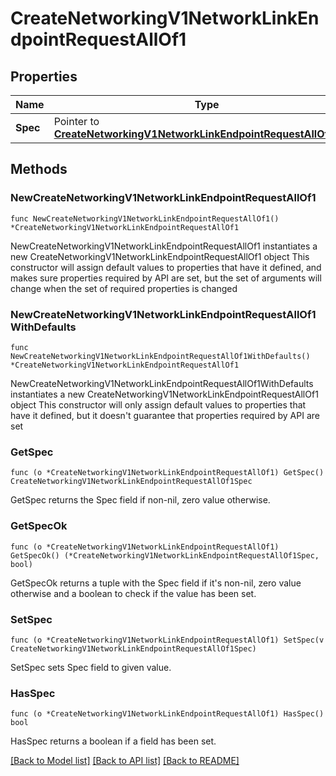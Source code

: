# CreateNetworkingV1NetworkLinkEndpointRequestAllOf1

## Properties

Name | Type | Description | Notes
------------ | ------------- | ------------- | -------------
**Spec** | Pointer to [**CreateNetworkingV1NetworkLinkEndpointRequestAllOf1Spec**](CreateNetworkingV1NetworkLinkEndpointRequestAllOf1Spec.md) |  | [optional] 

## Methods

### NewCreateNetworkingV1NetworkLinkEndpointRequestAllOf1

`func NewCreateNetworkingV1NetworkLinkEndpointRequestAllOf1() *CreateNetworkingV1NetworkLinkEndpointRequestAllOf1`

NewCreateNetworkingV1NetworkLinkEndpointRequestAllOf1 instantiates a new CreateNetworkingV1NetworkLinkEndpointRequestAllOf1 object
This constructor will assign default values to properties that have it defined,
and makes sure properties required by API are set, but the set of arguments
will change when the set of required properties is changed

### NewCreateNetworkingV1NetworkLinkEndpointRequestAllOf1WithDefaults

`func NewCreateNetworkingV1NetworkLinkEndpointRequestAllOf1WithDefaults() *CreateNetworkingV1NetworkLinkEndpointRequestAllOf1`

NewCreateNetworkingV1NetworkLinkEndpointRequestAllOf1WithDefaults instantiates a new CreateNetworkingV1NetworkLinkEndpointRequestAllOf1 object
This constructor will only assign default values to properties that have it defined,
but it doesn't guarantee that properties required by API are set

### GetSpec

`func (o *CreateNetworkingV1NetworkLinkEndpointRequestAllOf1) GetSpec() CreateNetworkingV1NetworkLinkEndpointRequestAllOf1Spec`

GetSpec returns the Spec field if non-nil, zero value otherwise.

### GetSpecOk

`func (o *CreateNetworkingV1NetworkLinkEndpointRequestAllOf1) GetSpecOk() (*CreateNetworkingV1NetworkLinkEndpointRequestAllOf1Spec, bool)`

GetSpecOk returns a tuple with the Spec field if it's non-nil, zero value otherwise
and a boolean to check if the value has been set.

### SetSpec

`func (o *CreateNetworkingV1NetworkLinkEndpointRequestAllOf1) SetSpec(v CreateNetworkingV1NetworkLinkEndpointRequestAllOf1Spec)`

SetSpec sets Spec field to given value.

### HasSpec

`func (o *CreateNetworkingV1NetworkLinkEndpointRequestAllOf1) HasSpec() bool`

HasSpec returns a boolean if a field has been set.


[[Back to Model list]](../README.md#documentation-for-models) [[Back to API list]](../README.md#documentation-for-api-endpoints) [[Back to README]](../README.md)


